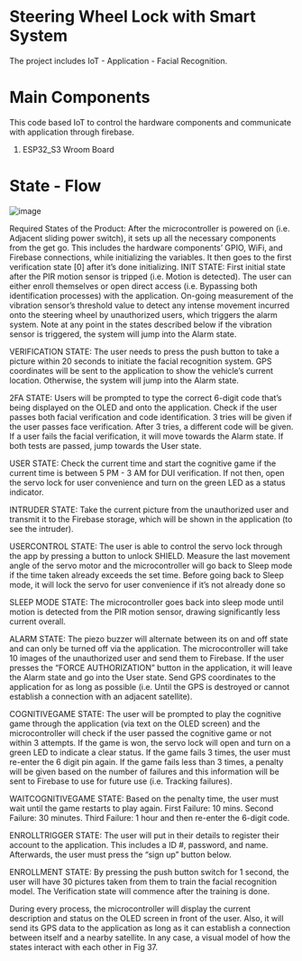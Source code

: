 # Steering Wheel Lock with Smart System 
The project includes IoT - Application - Facial Recognition.

# Main Components
This code based IoT to control the hardware components and communicate with application through firebase. 
1. ESP32_S3 Wroom Board


# State - Flow
![image](https://github.com/lonhb0124/Steering-wheel-Lock-project/assets/111609834/e15f5873-621f-4f8b-84c8-0952d54aac1c)

Required States of the Product:
After the microcontroller is powered on (i.e. Adjacent sliding power switch), it sets up all the necessary components from the get go. This includes the hardware components’ GPIO, WiFi, and Firebase connections, while initializing the variables. It then goes to the first verification state [0] after it’s done initializing.
INIT STATE:
First initial state after the PIR motion sensor is tripped (i.e. Motion is detected).
The user can either enroll themselves or open direct access (i.e. Bypassing both identification processes) with the application.
On-going measurement of the vibration sensor’s threshold value to detect any intense movement incurred onto the steering wheel by unauthorized users, which triggers the alarm system. 
Note at any point in the states described below if the vibration sensor is triggered, the system will jump into the Alarm state.

VERIFICATION STATE: 
The user needs to press the push button to take a picture within 20 seconds to initiate the facial recognition system. 
GPS coordinates will be sent to the application to show the vehicle’s current location.
Otherwise, the system will jump into the Alarm state.

2FA STATE:
Users will be prompted to type the correct 6-digit code that’s being displayed on the OLED and onto the application.
Check if the user passes both facial verification and code identification. 
3 tries will be given if the user passes face verification. After 3 tries, a different code will be given.
If a user fails the facial verification, it will move towards the Alarm state.
If both tests are passed, jump towards the User state.

USER STATE:
Check the current time and start the cognitive game if the current time is between 5 PM - 3 AM for DUI verification.
If not then, open the servo lock for user convenience and turn on the green LED as a status indicator.

INTRUDER STATE:
Take the current picture from the unauthorized user and transmit it to the Firebase storage, which will be shown in the application (to see the intruder).

USERCONTROL STATE:
The user is able to control the servo lock through the app by pressing a button to unlock SHIELD.
Measure the last movement angle of the servo motor and the microcontroller will go back to Sleep mode if the time taken already exceeds the set time. Before going back to Sleep mode, it will lock the servo for user convenience if it’s not already done so

SLEEP MODE STATE:
The microcontroller goes back into sleep mode until motion is detected from the PIR motion sensor, drawing significantly less current overall.

ALARM STATE:
The piezo buzzer will alternate between its on and off state and can only be turned off via the application.
The microcontroller will take 10 images of the unauthorized user and send them to Firebase. 
If the user presses the “FORCE AUTHORIZATION” button in the application, it will leave the Alarm state and go into the User state.
Send GPS coordinates to the application for as long as possible (i.e. Until the GPS is destroyed or cannot establish a connection with an adjacent satellite).

COGNITIVEGAME STATE:
The user will be prompted to play the cognitive game through the application (via text on the OLED screen) and the microcontroller will check if the user passed the cognitive game or not within 3 attempts.
If the game is won, the servo lock will open and turn on a green LED to indicate a clear status.
If the game fails 3 times, the user must re-enter the 6 digit pin again.
If the game fails less than 3 times, a penalty will be given based on the number of failures and this information will be sent to Firebase to use for future use (i.e. Tracking failures).

WAITCOGNITIVEGAME STATE:
Based on the penalty time, the user must wait until the game restarts to play again.
First Failure: 10 mins.
Second Failure: 30 minutes.
Third Failure: 1 hour and then re-enter the 6-digit code.

ENROLLTRIGGER STATE:
The user will put in their details to register their account to the application. This includes a ID #, password, and name. Afterwards, the user must press the “sign up” button below.

ENROLLMENT STATE:
By pressing the push button switch for 1 second, the user will have 30 pictures taken from them to train the facial recognition model. The Verification state will commence after the training is done.

During every process, the microcontroller will display the current description and status on the OLED screen in front of the user. Also, it will send its GPS data to the application as long as it can establish a connection between itself and a nearby satellite. In any case, a visual model of how the states interact with each other in Fig 37.
